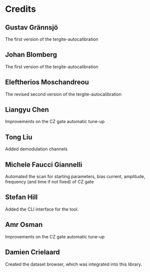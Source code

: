 # Credits

## Gustav Grännsjö

The first version of the tergite-autocalibration

## Johan Blomberg

The first version of the tergite-autocalibration

## Eleftherios Moschandreou

The revised second version of the tergite-autocalibration

## Liangyu Chen

Improvements on the CZ gate automatic tune-up

## Tong Liu

Added demodulation channels

## Michele Faucci Giannelli

Automated the scan for starting parameters, bias current, amplitude, frequency (and time if not fixed) of CZ gate  

## Stefan Hill

Added the CLI interface for the tool.

## Amr Osman

Improvements on the CZ gate automatic tune-up

## Damien Crielaard

Created the dataset browser, which was integrated into this library.